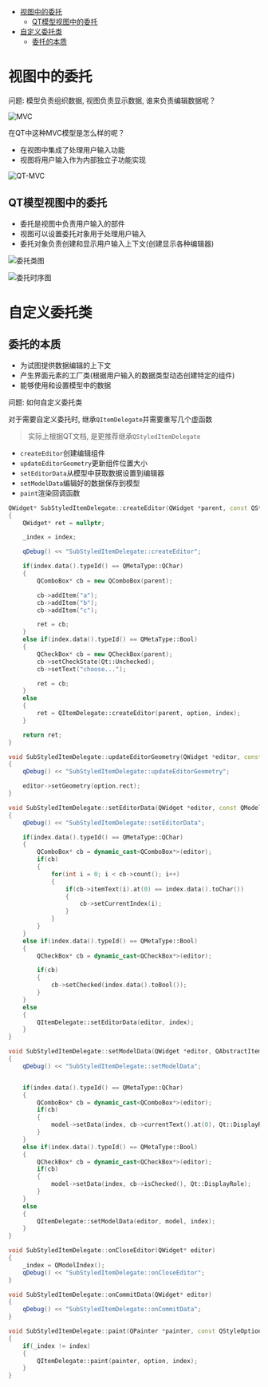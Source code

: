 - [视图中的委托](#视图中的委托)
  - [QT模型视图中的委托](#qt模型视图中的委托)
- [自定义委托类](#自定义委托类)
  - [委托的本质](#委托的本质)


# 视图中的委托

问题: 模型负责组织数据, 视图负责显示数据, 谁来负责编辑数据呢？

![MVC](./pic/MVC.png)

在QT中这种MVC模型是怎么样的呢？

* 在视图中集成了处理用户输入功能
* 视图将用户输入作为内部独立子功能实现

![QT-MVC](./pic/QT-MVC.png)

## QT模型视图中的委托

* 委托是视图中负责用户输入的部件
* 视图可以设置委托对象用于处理用户输入
* 委托对象负责创建和显示用户输入上下文(创建显示各种编辑器)

![委托类图](./pic/委托类图.png)

![委托时序图](/pic/委托时序图.png)


# 自定义委托类

## 委托的本质

* 为试图提供数据编辑的上下文
* 产生界面元素的工厂类(根据用户输入的数据类型动态创建特定的组件)
* 能够使用和设置模型中的数据

问题: 如何自定义委托类

对于需要自定义委托时, 继承```QItemDelegate```并需要重写几个虚函数

> 实际上根据QT文档, 是更推荐继承```QStyledItemDelegate```

* ```createEditor```创建编辑组件
* ```updateEditorGeometry```更新组件位置大小
* ```setEditorData```从模型中获取数据设置到编辑器
* ```setModelData```编辑好的数据保存到模型
* ```paint```渲染回调函数

```C++
QWidget* SubStyledItemDelegate::createEditor(QWidget *parent, const QStyleOptionViewItem &option, const QModelIndex &index) const
{
    QWidget* ret = nullptr;

    _index = index;

    qDebug() << "SubStyledItemDelegate::createEditor";

    if(index.data().typeId() == QMetaType::QChar)
    {
        QComboBox* cb = new QComboBox(parent);

        cb->addItem("a");
        cb->addItem("b");
        cb->addItem("c");

        ret = cb;
    }
    else if(index.data().typeId() == QMetaType::Bool)
    {
        QCheckBox* cb = new QCheckBox(parent);
        cb->setCheckState(Qt::Unchecked);
        cb->setText("choose...");

        ret = cb;
    }
    else
    {
        ret = QItemDelegate::createEditor(parent, option, index);
    }

    return ret;
}

void SubStyledItemDelegate::updateEditorGeometry(QWidget *editor, const QStyleOptionViewItem &option, const QModelIndex &index) const
{
    qDebug() << "SubStyledItemDelegate::updateEditorGeometry";

    editor->setGeometry(option.rect);
}

void SubStyledItemDelegate::setEditorData(QWidget *editor, const QModelIndex &index) const
{
    qDebug() << "SubStyledItemDelegate::setEditorData";

    if(index.data().typeId() == QMetaType::QChar)
    {
        QComboBox* cb = dynamic_cast<QComboBox*>(editor);
        if(cb)
        {
            for(int i = 0; i < cb->count(); i++)
            {
                if(cb->itemText(i).at(0) == index.data().toChar())
                {
                    cb->setCurrentIndex(i);
                }
            }
        }
    }
    else if(index.data().typeId() == QMetaType::Bool)
    {
        QCheckBox* cb = dynamic_cast<QCheckBox*>(editor);

        if(cb)
        {
            cb->setChecked(index.data().toBool());
        }
    }
    else
    {
        QItemDelegate::setEditorData(editor, index);
    }
}

void SubStyledItemDelegate::setModelData(QWidget *editor, QAbstractItemModel *model, const QModelIndex &index) const
{
    qDebug() << "SubStyledItemDelegate::setModelData";


    if(index.data().typeId() == QMetaType::QChar)
    {
        QComboBox* cb = dynamic_cast<QComboBox*>(editor);
        if(cb)
        {
            model->setData(index, cb->currentText().at(0), Qt::DisplayRole);
        }
    }
    else if(index.data().typeId() == QMetaType::Bool)
    {
        QCheckBox* cb = dynamic_cast<QCheckBox*>(editor);
        if(cb)
        {
            model->setData(index, cb->isChecked(), Qt::DisplayRole);
        }
    }
    else
    {
        QItemDelegate::setModelData(editor, model, index);
    }
}

void SubStyledItemDelegate::onCloseEditor(QWidget* editor)
{
    _index = QModelIndex();
    qDebug() << "SubStyledItemDelegate::onCloseEditor";
}

void SubStyledItemDelegate::onCommitData(QWidget* editor)
{
    qDebug() << "SubStyledItemDelegate::onCommitData";
}

void SubStyledItemDelegate::paint(QPainter *painter, const QStyleOptionViewItem &option, const QModelIndex &index) const
{
    if(_index != index)
    {
        QItemDelegate::paint(painter, option, index);
    }
}


```